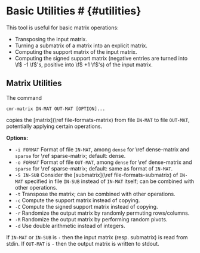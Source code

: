 # Basic Utilities # {#utilities}

This tool is useful for basic matrix operations:

  - Transposing the input matrix.
  - Turning a submatrix of a matrix into an explicit matrix.
  - Computing the support matrix of the input matrix.
  - Computing the signed support matrix (negative entries are turned into \f$ -1 \f$'s, positive into \f$ +1 \f$'s) of the input matrix.

## Matrix Utilities ##

The command

    cmr-matrix IN-MAT OUT-MAT [OPTION]...

copies the [matrix](\ref file-formats-matrix) from file `IN-MAT` to file `OUT-MAT`, potentially applying certain operations.

**Options:**
  - `-i FORMAT` Format of file `IN-MAT`, among `dense` for \ref dense-matrix and `sparse` for \ref sparse-matrix; default: dense.
  - `-o FORMAT` Format of file `OUT-MAT`, among `dense` for \ref dense-matrix and `sparse` for \ref sparse-matrix; default: same as format of `IN-MAT`.
  - `-S IN-SUB` Consider the [submatrix](\ref file-formats-submatrix) of `IN-MAT` specified in file `IN-SUB` instead of `IN-MAT` itself; can be combined with other operations.
  - `-t`        Transpose the matrix; can be combined with other operations.
  - `-c`        Compute the support matrix instead of copying.
  - `-C`        Compute the signed support matrix instead of copying.
  - `-r`        Randomize the output matrix by randomly permuting rows/columns.
  - `-R`        Randomize the output matrix by performing random pivots.
  - `-d`        Use double arithmetic instead of integers.

If `IN-MAT` or `IN-SUB` is `-` then the input matrix (resp. submatrix) is read from stdin.
If `OUT-MAT` is `-` then the output matrix is written to stdout.
